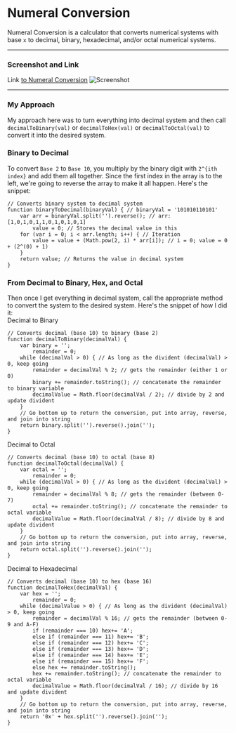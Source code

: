 # Numeral Conversion
Numeral Conversion is a calculator that converts numerical systems with base `x` to decimal, binary, hexadecimal, and/or octal numerical systems.

____________________________________________________________________________

### Screenshot and Link
Link [to Numeral Conversion](http://narulakeshav.com/numeral-conversion/)
![Screenshot](http://i.imgur.com/sohsIPG.jpg)

____________________________________________________________________________

### My Approach
My approach here was to turn everything into decimal system and then call `decimalToBinary(val)` or `decimalToHex(val)` or `decimalToOctal(val)` to convert it into the desired system.

### Binary to Decimal
To convert `Base 2` to `Base 10`, you multiply by the binary digit with `2^{ith index}` and add them all together. Since the first index in the array is to the left, we're going to reverse the array to make it all happen. Here's the snippet:
```
// Converts binary system to decimal system
function binaryToDecimal(binaryVal) { // binaryVal = '101010110101'
    var arr = binaryVal.split('').reverse(); // arr: [1,0,1,0,1,1,0,1,0,1,0,1]
        value = 0; // Stores the decimal value in this
    for (var i = 0; i < arr.length; i++) { // Iteration
        value = value + (Math.pow(2, i) * arr[i]); // i = 0; value = 0 + (2^(0) + 1)
    }
    return value; // Returns the value in decimal system
}
```

### From Decimal to Binary, Hex, and Octal
Then once I get everything in decimal system, call the appropriate method to convert the system to the desired system. Here's the snippet of how I did it:
<br>
Decimal to Binary
```
// Converts decimal (base 10) to binary (base 2)
function decimalToBinary(decimalVal) {
    var binary = '';
        remainder = 0;
    while (decimalVal > 0) { // As long as the divident (decimalVal) > 0, keep going
        remainder = decimalVal % 2; // gets the remainder (either 1 or 0)
        binary += remainder.toString(); // concatenate the remainder to binary variable
        decimalValue = Math.floor(decimalVal / 2); // divide by 2 and update divident
    }
    // Go bottom up to return the conversion, put into array, reverse, and join into string
    return binary.split('').reverse().join('');
}
```
Decimal to Octal
```
// Converts decimal (base 10) to octal (base 8)
function decimalToOctal(decimalVal) {
    var octal = '';
        remainder = 0;
    while (decimalVal > 0) { // As long as the divident (decimalVal) > 0, keep going
        remainder = decimalVal % 8; // gets the remainder (between 0-7)
        octal += remainder.toString(); // concatenate the remainder to octal variable
        decimalValue = Math.floor(decimalVal / 8); // divide by 8 and update divident
    }
    // Go bottom up to return the conversion, put into array, reverse, and join into string
    return octal.split('').reverse().join('');
}
```
Decimal to Hexadecimal
```
// Converts decimal (base 10) to hex (base 16)
function decimalToHex(decimalVal) {
    var hex = '';
        remainder = 0;
    while (decimalValue > 0) { // As long as the divident (decimalVal) > 0, keep going
        remainder = decimalVal % 16; // gets the remainder (between 0-9 and A-F)
        if (remainder === 10) hex+= 'A';
        else if (remainder === 11) hex+= 'B';
        else if (remainder === 12) hex+= 'C';
        else if (remainder === 13) hex+= 'D';
        else if (remainder === 14) hex+= 'E';
        else if (remainder === 15) hex+= 'F';
        else hex += remainder.toString();
        hex += remainder.toString(); // concatenate the remainder to octal variable
        decimalValue = Math.floor(decimalVal / 16); // divide by 16 and update divident
    }
    // Go bottom up to return the conversion, put into array, reverse, and join into string
    return '0x' + hex.split('').reverse().join('');
}
```